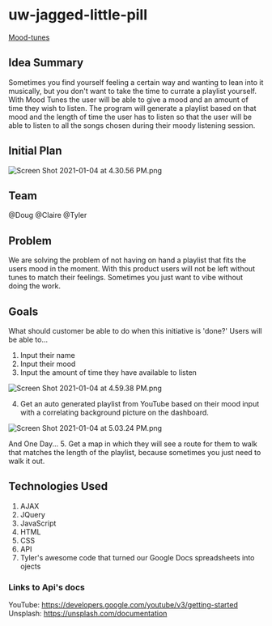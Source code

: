 # uw-jagged-little-pill

[Mood-tunes](https://tbone8098.github.io/uw-jagged-little-pill/)

## Idea Summary

Sometimes you find yourself feeling a certain way and wanting to lean into it musically, but you don't want to take the time to currate a playlist yourself. With Mood Tunes the user will be able to give a mood and an amount of time they wish to listen. The program will generate a playlist based on that mood and the length of time the user has to listen so that the user will be able to listen to all the songs chosen during their moody listening session.

## Initial Plan
![Screen Shot 2021-01-04 at 4.30.56 PM.png](https://images.zenhubusercontent.com/5ff3b158644d93579a2757c6/0709c833-4eb6-4126-8523-68b4886a84b3)

## Team

@Doug @Claire @Tyler

## Problem

We are solving the problem of not having on hand a playlist that fits the users mood in the moment. With this product users will not be left without tunes to match their feelings. Sometimes you just want to vibe without doing the work.

## Goals

What should customer be able to do when this initiative is 'done?'
Users will be able to...

1. Input their name
2. Input their mood
3. Input the amount of time they have available to listen

![Screen Shot 2021-01-04 at 4.59.38 PM.png](https://images.zenhubusercontent.com/5ff3b158644d93579a2757c6/47aa6fd8-542a-4e88-8efd-d62c5b427267)

4. Get an auto generated playlist from YouTube based on their mood input with a correlating background picture on the dashboard. 

![Screen Shot 2021-01-04 at 5.03.24 PM.png](https://images.zenhubusercontent.com/5ff3b158644d93579a2757c6/32ce710c-eae5-43ae-bc4c-066f992d6c8a)

And One Day...
5. Get a map in which they will see a route for them to walk that matches the length of the playlist, because sometimes you just need to walk it out.

## Technologies Used

1. AJAX
2. JQuery
3. JavaScript
4. HTML
5. CSS
6. API
7. Tyler's awesome code that turned our Google Docs spreadsheets into ojects

### Links to Api's docs

YouTube: https://developers.google.com/youtube/v3/getting-started
Unsplash: https://unsplash.com/documentation
